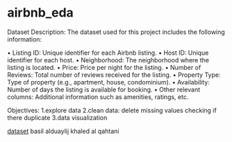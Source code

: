# airbnb_eda
Dataset Description:
The dataset used for this project includes the following information:
  
  •	Listing ID: Unique identifier for each Airbnb listing.
	•	Host ID: Unique identifier for each host.
	•	Neighborhood: The neighborhood where the listing is located.
	•	Price: Price per night for the listing.
	•	Number of Reviews: Total number of reviews received for the listing.
	•	Property Type: Type of property (e.g., apartment, house, condominium).
	•	Availability: Number of days the listing is available for booking.
	•	Other relevant columns: Additional information such as amenities, ratings, etc.

Objectives: 
1.explore data 
2.clean data: delete missing values checking if there duplicate 
3.data visualization

 [dataset](https://drive.google.com/file/d/1_Mgez0YdnVIwaP5tVbK95TfiT9yBX3lU/view?usp=sharing)
basil alduaylij khaled al qahtani

